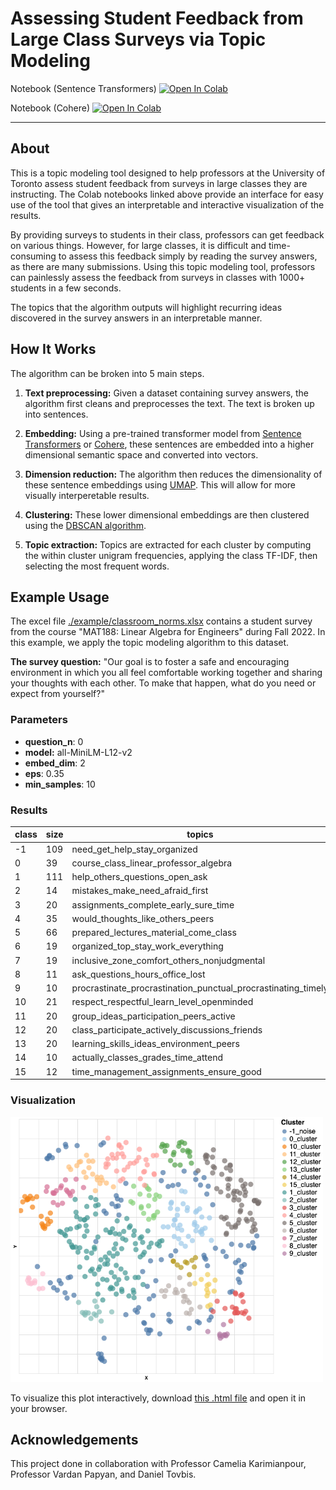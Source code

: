 # Assessing Student Feedback from Large Class Surveys via Topic Modeling

Notebook (Sentence Transformers) [![Open In Colab][colab-badge]][notebook]

Notebook (Cohere) [![Open In Colab][colab-badge]][notebook-cohere]

[notebook]: <https://colab.research.google.com/drive/1mTNwulr2rKcdm2j9kCujaGN0tEdp_9ua?usp=sharing>
[notebook-cohere]: <https://colab.research.google.com/drive/1H7nK2TOmENLKqLq9ogOoXzL-4UI9Zsor?usp=sharing>
[colab-badge]: <https://colab.research.google.com/assets/colab-badge.svg>

---

## About

This is a topic modeling tool designed to help professors at the University of Toronto assess student feedback from surveys in large classes they are instructing. The Colab notebooks linked above provide an interface for easy use of the tool that gives an interpretable and interactive visualization of the results.

By providing surveys to students in their class, professors can get feedback on various things. However, for large classes, it is difficult and time-consuming to assess this feedback simply by reading the survey answers, as there are many submissions. Using this topic modeling tool, professors can painlessly assess the feedback from surveys in classes with 1000+ students in a few seconds.

The topics that the algorithm outputs will highlight recurring ideas discovered in the survey answers in an interpretable manner. 


## How It Works

The algorithm can be broken into 5 main steps.

1. **Text preprocessing:** Given a dataset containing survey answers, the algorithm first cleans and preprocesses the text. The text is broken up into sentences.

2. **Embedding:** Using a pre-trained transformer model from [Sentence Transformers](https://www.sbert.net/docs/pretrained_models.html) or [Cohere](https://cohere.ai/), these sentences are embedded into a higher dimensional semantic space and converted into vectors. 

3. **Dimension reduction:** The algorithm then reduces the dimensionality of these sentence embeddings using [UMAP](https://umap-learn.readthedocs.io/en/latest/index.html#). This will allow for more visually interperetable results.

4. **Clustering:** These lower dimensional embeddings are then clustered using the [DBSCAN algorithm](https://scikit-learn.org/stable/modules/clustering.html#dbscan). 

5. **Topic extraction:** Topics are extracted for each cluster by computing the within cluster unigram frequencies, applying the class TF-IDF, then selecting the most frequent words. 


## Example Usage

The excel file [./example/classroom_norms.xlsx](./example/classroom_norms.xlsx) contains a student survey from the course "MAT188: Linear Algebra for Engineers" during Fall 2022. In this example, we apply the topic modeling algorithm to this dataset.

**The survey question:** 
"Our goal is to foster a safe and encouraging environment in which you all feel comfortable working together and sharing your thoughts with each other. To make that happen, what do you need or expect from yourself?"

### Parameters
- **question_n**: 0
- **model:** all-MiniLM-L12-v2
- **embed_dim**: 2 
- **eps**: 0.35 
- **min_samples**: 10

### Results

|class|size|topics                                                       |
|-----|----|-------------------------------------------------------------|
|-1   |109 |need_get_help_stay_organized                                 |
|0    |39  |course_class_linear_professor_algebra                        |
|1    |111 |help_others_questions_open_ask                               |
|2    |14  |mistakes_make_need_afraid_first                              |
|3    |20  |assignments_complete_early_sure_time                         |
|4    |35  |would_thoughts_like_others_peers                             |
|5    |66  |prepared_lectures_material_come_class                        |
|6    |19  |organized_top_stay_work_everything                           |
|7    |19  |inclusive_zone_comfort_others_nonjudgmental                  |
|8    |11  |ask_questions_hours_office_lost                              |
|9    |10  |procrastinate_procrastination_punctual_procrastinating_timely|
|10   |21  |respect_respectful_learn_level_openminded                    |
|11   |20  |group_ideas_participation_peers_active                       |
|12   |20  |class_participate_actively_discussions_friends               |
|13   |20  |learning_skills_ideas_environment_peers                      |
|14   |10  |actually_classes_grades_time_attend                          |
|15   |12  |time_management_assignments_ensure_good                      |

### Visualization

<img src="./example/visualization.png" alt="image" width="500"/>

To visualize this plot interactively, download [this .html file](./example/question_1_plot.html) and open it in your browser.

## Acknowledgements

This project done in collaboration with Professor Camelia Karimianpour, Professor Vardan Papyan, and Daniel Tovbis.
